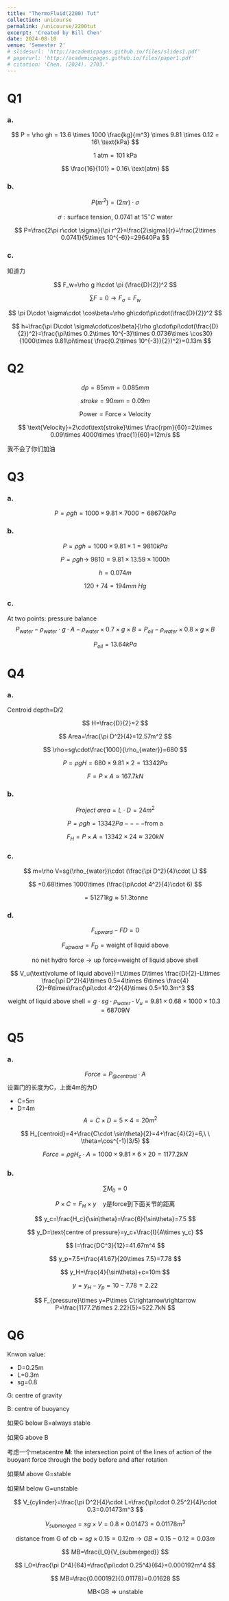 ```yaml
---
title: "ThermoFluid(2200) Tut"
collection: unicourse
permalink: /unicourse/2200tut
excerpt: 'Created by Bill Chen'
date: 2024-08-10
venue: 'Semester 2'
# slidesurl: 'http://academicpages.github.io/files/slides1.pdf'
# paperurl: 'http://academicpages.github.io/files/paper1.pdf'
# citation: 'Chen. (2024). 2703.'
---
```


# Q1
### a.

$$ 
P = \rho gh = 13.6 \times 1000 \frac{kg}{m^3} \times 9.81 \times 0.12 = 16\ \text{kPa} 
$$

$$ 
1\ \text{atm} = 101\ \text{kPa} 
$$

$$ 
\frac{16}{101} = 0.16\ \text{atm} 
$$


### b.

$$
P(\pi r^2)=(2\pi r)\cdot \sigma 
$$

$$
\sigma:\text{surface tension, 0.0741 at }15^\circ C\text{ water}
$$

$$
P=\frac{2\pi r\cdot \sigma}{\pi r^2}=\frac{2\sigma}{r}=\frac{2\times 0.0741}{5\times 10^{-6}}=29640Pa
$$ 

### c. 
知道力

$$
F_w=\rho g h\cdot \pi (\frac{D}{2})^2
$$

$$
\sum F=0\rightarrow F_{\sigma}=F_w
$$

$$
\pi D\cdot \sigma\cdot \cos\beta=\rho gh\cdot\pi\cdot(\frac{D}{2})^2
$$

$$
h=\frac{\pi D\cdot \sigma\cdot\cos\beta}{\rho g\cdot\pi\cdot(\frac{D}{2})^2}=\frac{\pi\times 0.2\times 10^{-3}\times 0.0736\times \cos30}{1000\times 9.81\pi\times( \frac{0.2\times 10^{-3}}{2})^2}=0.13m
$$


# Q2

$$
dp=85mm=0.085mm
$$

$$
stroke=90mm=0.09m
$$

$$
\text{Power}=\text{Force}\times\text{Velocity}
$$

$$
\text{Velocity}=2\cdot\text{stroke}\times \frac{rpm}{60}=2\times 0.09\times 4000\times \frac{1}{60}=12m/s
$$

我不会了你们加油

# Q3
### a.
$$
P=\rho gh=1000\times 9.81\times 7000=68670kPa
$$

### b.
$$
P=\rho gh=1000\times 9.81\times 1=9810kPa
$$

$$ 
P=\rho gh\rightarrow\ 9810=9.81\times 13.59\times 1000h
$$

$$
h=0.074m
$$

$$
120+74=194mm\ Hg
$$

### c.
At two points: pressure balance
$$
P_{water}-\rho_{water}\cdot g\cdot A-\rho_{water}\times 0.7\times g\times B=P_{oil}-\rho_{water}\times 0.8\times g\times B
$$

$$
P_{oil}=13.64kPa
$$

# Q4
### a.
Centroid depth=D/2

$$
H=\frac{D}{2}=2
$$

$$
Area=\frac{\pi D^2}{4}=12.57m^2
$$

$$
\rho=sg\cdot\frac{1000}{\rho_{water}}=680
$$

$$
P=\rho gH=680\times 9.81\times 2=13342Pa
$$

$$
F=P\times A\approx 167.7kN
$$

### b.

$$
Project\ area=L\cdot D=24m^2
$$

$$
P=\rho gh=13342Pa---- \text{from a}
$$

$$
F_{H}=P\times A=13342\times 24\approx 320kN
$$

### c.
$$
m=\rho V=sg(\rho_{water})\cdot (\frac{\pi D^2}{4}\cdot L)
$$

$$
=0.68\times 1000\times (\frac{\pi\cdot 4^2}{4}\cdot 6)
$$

$$
=51271kg\approx 51.3\text{tonne}
$$

### d.
$$
F_{upward}-F{D}=0
$$

$$
F_{upward}=F_{D}=\text{weight of liquid above}
$$

$$
\text{no net hydro force}\rightarrow\text{up force=weight of liquid above shell}
$$

$$
V_u(\text{volume of liquid above})=L\times D\times \frac{D}{2}-L\times \frac{\pi D^2}{4}\times 0.5=4\times 6\times \frac{4}{2}-6\times\frac{\pi\cdot 4^2}{4}\times 0.5=10.3m^3
$$

$$
\text{weight of liquid above shell}=g\cdot sg\cdot \rho_{water}\cdot V_u=9.81\times 0.68\times 1000\times 10.3=68709N
$$

# Q5
### a.
$$
Force=P_{@ centroid}\cdot A
$$
设置门的长度为C，上面4m的为D
- C=5m
- D=4m
$$
A=C\times D=5\times 4=20m^2
$$

$$
H_{centroid}=4+\frac{C\cdot \sin\theta}{2}=4+\frac{4}{2}=6,\ \ \theta=\cos^{-1}(3/5)
$$

$$
Force=\rho gH_c\cdot A=1000\times 9.81\times 6\times 20=1177.2kN
$$

### b.
$$
\sum M_0=0
$$

$$
P\times C=F_H\times y\ \ \ \ \text{y是force到下面关节的距离}
$$

$$
y_c=\frac{H_c}{\sin\theta}=\frac{6}{\sin\theta}=7.5
$$

$$
y_D=\text{centre of pressure}=y_c+\frac{I}{A\times y_c}
$$

$$
I=\frac{DC^3}{12}=41.67m^4
$$

$$
y_p=7.5+\frac{41.67}{20\times 7.5}=7.78
$$

$$
y_H=\frac{4}{\sin\theta}+c=10m
$$

$$
y=y_H-y_p=10-7.78=2.22
$$

$$
F_{pressure}\times y=P\times C\rightarrow\rightarrow P=\frac{1177.2\times 2.22}{5}=522.7kN
$$

# Q6
Knwon value:
- D=0.25m
- L=0.3m
- sg=0.8

G: centre of gravity

B: centre of buoyancy

如果G below B=always stable

如果G above B

考虑一个metacentre **M**: the intersection point of the lines of action of the buoyant force through the body before and after rotation

如果M above G=stable

如果M below G=unstable

$$
V_{cylinder}=\frac{\pi D^2}{4}\cdot L=\frac{\pi\cdot 0.25^2}{4}\cdot 0.3=0.01473m^3
$$

$$
V_{submerged}=sg\times V=0.8\times 0.01473=0.01178m^3
$$

$$
\text{distance from G of cb}=sg\times 0.15=0.12m\rightarrow GB=0.15-0.12=0.03m
$$

$$
MB=\frac{I_0}{V_{submerged}}
$$

$$
I_0=\frac{\pi D^4}{64}=\frac{\pi\cdot 0.25^4}{64}=0.000192m^4
$$

$$
MB=\frac{0.000192}{0.01178}=0.01628
$$

$$
\text{MB<GB}\Rightarrow \text{unstable}
$$